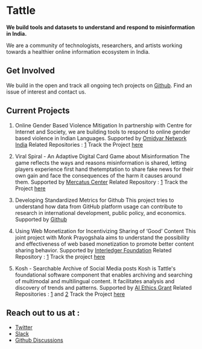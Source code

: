 # Tattle

__We build  tools and  datasets to understand and respond to misinformation in India.__

We are a community of technologists, researchers, and artists working towards a healthier online information ecosystem in India.

## Get Involved
We build in the open and track all ongoing tech projects on [Github](https://github.com/orgs/tattle-made/projects?type=beta). Find an issue of interest and contact us.

## Current Projects
1. Online Gender Based Violence Mitigation
In partnership with Centre for Internet and Society, we are building tools to respond to online gender based violence in Indian Languages.
Supported by [Omidyar Network India](https://www.omidyarnetwork.in/)
Related Repositories : [1](https://github.com/tattle-made/OGBV)
Track the Project [here](https://github.com/orgs/tattle-made/projects/16)

2. Viral Spiral - An Adaptive Digital Card Game about Misinformation
The game reflects the ways and reasons misinformation is shared, letting players experience first hand thetemptation to share fake news for their own gain and face the consequences of the harm it causes around them.
Supported by [Mercatus Center](https://www.mercatus.org/)
Related Repository : [1](https://github.com/tattle-made/Viral-Spiral)
Track the Project [here](https://github.com/orgs/tattle-made/projects/17)

3. Developing Standardized Metrics for Github
This project tries to understand how data from GitHub platform usage can contribute to research in international development, public policy, and economics.
Supported by [Github](https://www.github.com/)


4. Using Web Monetization for Incentivizing Sharing of ‘Good’ Content
This joint project with Monk Prayogshala aims to understand the possibility and effectiveness of web based monetization to promote better content sharing behavior.
Supported by [Interledger Foundation](https://interledger.org/)
Related Repository : [1](https://github.com/tattle-made/Comparative-Study-of-Various-Incentives-and-their-Effect-on-Content-Sharing-Behaviour)
Track the project [here](https://github.com/orgs/tattle-made/projects/18)

5. Kosh - Searchable Archive of Social Media posts
Kosh is Tattle's foundational software component that enables archiving and searching of multimodal and multilingual content. It facilitates analysis and discovery of trends and patterns.
Supported by [AI Ethics Grant](https://aiethicsinitiative.org/)
Related Repositories : [1](https://github.com/tattle-made/kosh-v2) and [2](https://github.com/tattle-made/tattle-api)
Track the Project [here](https://github.com/orgs/tattle-made/projects/9)

## Reach out to us at : 
- [Twitter](twitter.com/tattlemade)
- [Slack](https://admin417477.typeform.com/to/nVuNyG)
- [Github Discussions](https://github.com/tattle-made/docs/discussions)
